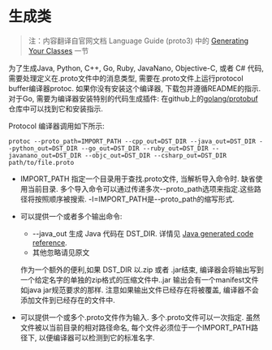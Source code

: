 # 生成类

> 注：内容翻译自官网文档 Language Guide (proto3) 中的 [Generating Your Classes](https://developers.google.com/protocol-buffers/docs/proto3#generating) 一节

为了生成Java, Python, C++, Go, Ruby, JavaNano, Objective-C, 或者 C# 代码, 需要处理定义在.proto文件中的消息类型, 需要在.proto文件上运行protocol buffer编译器protoc. 如果你没有安装这个编译器, 下载包并遵循README的指示. 对于Go, 需要为编译器安装特别的代码生成插件: 在github上的[golang/protobuf](https://github.com/golang/protobuf/)仓库中可以找到它和安装指示.

Protocol 编译器调用如下所示:

	protoc --proto_path=IMPORT_PATH --cpp_out=DST_DIR --java_out=DST_DIR --python_out=DST_DIR --go_out=DST_DIR --ruby_out=DST_DIR --javanano_out=DST_DIR --objc_out=DST_DIR --csharp_out=DST_DIR path/to/file.proto

- IMPORT_PATH 指定一个目录用于查找.proto文件, 当解析导入命令时. 缺省使用当前目录. 多个导入命令可以通过传递多次--proto_path选项来指定.这些路径将按照顺序被搜索. -I=IMPORT_PATH是--proto_path的缩写形式.
- 可以提供一个或者多个输出命令:

	* --java_out 生成 Java 代码在 DST_DIR. 详情见 [Java generated code reference](https://developers.google.com/protocol-buffers/docs/reference/java-generated).
	* 其他忽略请见原文

	作为一个额外的便利,如果 DST_DIR 以.zip 或者 .jar结束, 编译器会将输出写到一个给定名字的单独的zip格式的压缩文件中..jar 输出会有一个manifest文件如java jar规范要求的那样. 注意如果输出文件已经存在将被覆盖, 编译器不会添加文件到已经存在的文件中.

- 可以提供一个或多个.proto文件作为输入. 多个.proto文件可以一次指定. 虽然文件被以当前目录的相对路径命名, 每个文件必须位于一个IMPORT_PATH路径下, 以便编译器可以检测到它的标准名字.